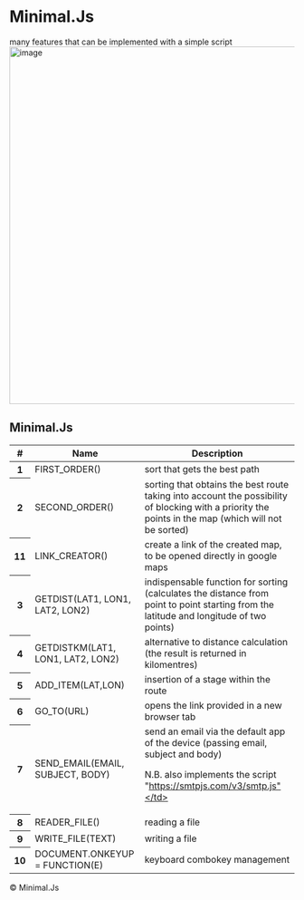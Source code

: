 # Minimal.Js
many features that can be implemented with a simple script
<img width="631" alt="image" src="https://user-images.githubusercontent.com/62328337/112219125-e4301600-8c24-11eb-905a-2226e8b69898.png">

  <script src="minimal.js"></script>

## Minimal.Js
<table class="table">
  <thead>
    <tr>
      <th scope="col">#</th>
      <th scope="col">Name</th>
      <th scope="col">Description</th>
    </tr>
  </thead>
  <tbody>
    <tr>
      <th scope="row">1</th>
      <td>FIRST_ORDER()</td>
      <td>sort that gets the best path</td>
    </tr>
    <tr>
      <th scope="row">2</th>
      <td>SECOND_ORDER()</td>
      <td>sorting that obtains the best route taking into account the possibility of blocking with a priority the points in the map (which will not be sorted)</td>
    </tr>
    <tr>
      <th scope="row">11</th>
      <td>LINK_CREATOR()</td>
      <td>create a link of the created map, to be opened directly in google maps</td>
    </tr>
    <tr>
      <th scope="row">3</th>
      <td>GETDIST(LAT1, LON1, LAT2, LON2)</td>
      <td>indispensable function for sorting (calculates the distance from point to point starting from the latitude and longitude of two points)</td>
    </tr>
    <tr>
      <th scope="row">4</th>
      <td>GETDISTKM(LAT1, LON1, LAT2, LON2)</td>
      <td>alternative to distance calculation (the result is returned in kilomentres)</td>
    </tr>
    <tr>
      <th scope="row">5</th>
      <td>ADD_ITEM(LAT,LON)</td>
      <td>insertion of a stage within the route</td>
    </tr>
    <tr>
      <th scope="row">6</th>
      <td>GO_TO(URL)</td>
      <td>opens the link provided in a new browser tab</td>
    </tr>
    <tr>
      <th scope="row">7</th>
      <td>SEND_EMAIL(EMAIL, SUBJECT, BODY)</td>
      <td>send an email via the default app of the device (passing email, subject and body)

N.B. also implements the script "https://smtpjs.com/v3/smtp.js"</td>
    </tr>
    <tr>
      <th scope="row">8</th>
      <td>READER_FILE()</td>
      <td>reading a file</td>
    </tr>
    <tr>
      <th scope="row">9</th>
      <td>WRITE_FILE(TEXT)</td>
      <td>writing a file</td>
    </tr>
    <tr>
      <th scope="row">10</th>
      <td>DOCUMENT.ONKEYUP = FUNCTION(E)</td>
      <td>keyboard combokey management</td>
    </tr>
  </tbody>
</table>

<footer>© Minimal.Js</footer>
